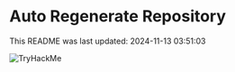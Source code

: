 # Auto Regenerate Repository

This README was last updated: 2024-11-13 03:51:03

 ![TryHackMe](https://tryhackme.com/badge/533634)